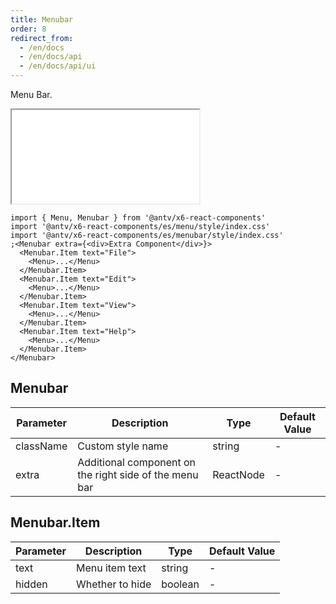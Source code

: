 ```yaml
---
title: Menubar
order: 8
redirect_from:
  - /en/docs
  - /en/docs/api
  - /en/docs/api/ui
---
```


Menu Bar.

<iframe src="/demos/api/ui/menubar/basic"></iframe>

```tsx
import { Menu, Menubar } from '@antv/x6-react-components'
import '@antv/x6-react-components/es/menu/style/index.css'
import '@antv/x6-react-components/es/menubar/style/index.css'
;<Menubar extra={<div>Extra Component</div>}>
  <Menubar.Item text="File">
    <Menu>...</Menu>
  </Menubar.Item>
  <Menubar.Item text="Edit">
    <Menu>...</Menu>
  </Menubar.Item>
  <Menubar.Item text="View">
    <Menu>...</Menu>
  </Menubar.Item>
  <Menubar.Item text="Help">
    <Menu>...</Menu>
  </Menubar.Item>
</Menubar>
```

## Menubar

| Parameter  | Description                     | Type      | Default Value |
|------------|---------------------------------|-----------|---------------|
| className  | Custom style name               | string    | -             |
| extra      | Additional component on the right side of the menu bar | ReactNode | -             |

## Menubar.Item

| Parameter | Description       | Type    | Default Value |
|-----------|-------------------|---------|---------------|
| text      | Menu item text    | string  | -             |
| hidden    | Whether to hide    | boolean | -             |
